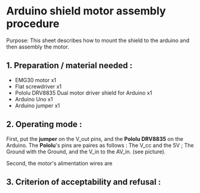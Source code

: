 # Arduino shield motor assembly procedure 


Purpose: This sheet describes how to mount the shield to the arduino and then assembly the motor.


## 1. Preparation / material needed :

- EMG30 motor x1
- Flat screwdriver x1
- Pololu DRV8835 Dual motor driver shield for Arduino x1
- Arduino Uno x1
- Arduino jumper x1


## 2. Operating mode :

First, put the **jumper** on the V_out pins, and the **Pololu DRV8835** on the Arduino. The **Pololu**'s pins are paires as follows : The V_cc and the 5V ; The Ground with the Ground, and the V_in to the AV_in. (see picture).

Second, the motor's alimentation wires are 


## 3. Criterion of acceptability and refusal :






